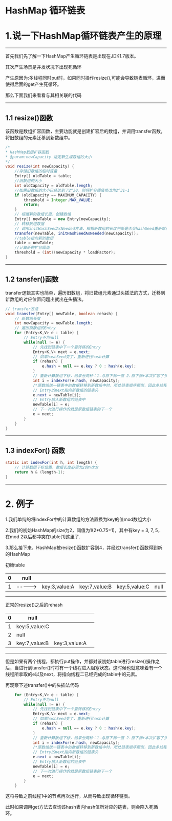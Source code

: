# HashMap 循环链表


# 1.说一下HashMap循环链表产生的原理

---

首先我们先了解一下HashMap产生循环链表是出现在JDK1.7版本。

其次产生场景是并发状况下出现死循环

产生原因为:多线程同时put时，如果同时操作resize(),可能会导致链表循环，进而使得后面的get产生死循环。

那么下面我们来看看与其相关联的代码

---

## 1.1 resize()函数

该函数是数组扩容函数，主要功能就是创建扩容后的数组，并调用transfer函数，将旧数组的元素迁移到新数组中。

```java
/*
* HashMap数组扩容函数
* @param:newCapacity 指定新生成数组的大小
*/
void resize(int newCapacity) {
    //存储旧数组的临时变量
    Entry[] oldTable = table;
    //旧数组的大小
    int oldCapacity = oldTable.length;
    //如果旧数组的大小已经达到了2^30，则将扩容阈值修改为2^31-1
    if (oldCapacity == MAXIMUM_CAPACITY) {
        threshold = Integer.MAX_VALUE;
        return;
    }
    // 根据新的数组长度，创建数组
    Entry[] newTable = new Entry[newCapacity];
    // 转移数组数据 
    // 调用initHashSeedAsNeeded方法，根据新数组的长度判断是否会hashSeed重新赋值
    transfer(newTable, initHashSeedAsNeeded(newCapacity));
    //table指向新的数组
    table = newTable;
    //计算新的扩容阈值
    threshold = (int)(newCapacity * loadFactor);
}
```

---

## 1.2 tansfer()函数

transfer逻辑其实也简单，遍历旧数组，将旧数组元素通过头插法的方式，迁移到新数组的对应位置问题出就出在头插法。

```java
// transfer方法
void transfer(Entry[] newTable, boolean rehash) {
    // 新数组长度
    int newCapacity = newTable.length;
    // 遍历原数组的Entry
    for (Entry<K,V> e : table) {
        // Entry不为null
        while(null != e) {
            // 先找到链表中下一个要转移的Entry
            Entry<K,V> next = e.next;
            // 如果hashSeed变了，重新进行hash计算
            if (rehash) {
                e.hash = null == e.key ? 0 : hash(e.key);
            }
            // 重新计算数组下标，结果分两种：1.与原下标一直 2.原下标+本次扩容了多长
            int i = indexFor(e.hash, newCapacity);
            /*原数组统一链表中的数据转移到新数组中时，所处链表顺序颠倒，因此多线程的情况下可能会出现环形链表问题*/
            // Entry的next指向新数组的链表头
            e.next = newTable[i];
            // Entry放入新数组的链表中
            newTable[i] = e;
            // 下一次进行操作的就是原数组链表的下一个
            e = next;
        }
    }
}
```

---

## 1.3 indexFor() 函数

```java
static int indexFor(int h, int length) {
    // 计算数组下标位置，数组长度必须为2的n次方
    return h & (length-1);
}
```

---

# 2. 例子

1.我们单纯的将indexFor中的计算数组的方法置换为key的值mod数组大小

2.我们的初始HashMap的size为2，阈值为1(2*0.75=1)，其中有key = 3, 7, 5，在mod 2以后都冲突在table[1]这里了.

3.那么接下来，HashMap被resize()函数扩容到4，并经过transfer()函数得到新的HashMap

初始table

| 0   | null   |               |               |               |      |
| --- | ------ | ------------- | ------------- | ------------- | ---- |
| 1   | -----> | key:3,value:A | key:7,value:B | key:5,value:C | null |

---

正常的resize()之后的rehash

| 0   | null          |               |     |
| --- | ------------- | ------------- | --- |
| 1   | key:5,value:C |               |     |
| 2   | null          |               |     |
| 3   | key:7,value:B | key:3,value:A |     |

---

但是如果有两个线程，都执行put操作，并都对该初始table进行resize()操作之后，当进行到tansfer()时将有一个线程进入阻塞状态。这时候也就意味着有一个线程所拿取的e以及next，将指向线程二已经完成的table中的元素。

再观察下述transfer()中的头插法代码

```java
    for (Entry<K,V> e : table) {
        // Entry不为null
        while(null != e) {
            // 先找到链表中下一个要转移的Entry
            Entry<K,V> next = e.next;
            // 如果hashSeed变了，重新进行hash计算
            if (rehash) {
                e.hash = null == e.key ? 0 : hash(e.key);
            }
            // 重新计算数组下标，结果分两种：1.与原下标一直 2.原下标+本次扩容了多长
            int i = indexFor(e.hash, newCapacity);
            /*原数组统一链表中的数据转移到新数组中时，所处链表顺序颠倒，因此多线程的情况下可能会出现环形链表问题*/
            // Entry的next指向新数组的链表头
            e.next = newTable[i];
            // Entry放入新数组的链表中
            newTable[i] = e;
            // 下一次进行操作的就是原数组链表的下一个
            e = next;
        }
    }
```

这将导致之前线程1中的节点再次运行，从而导致出现循环链表。

此时如果调用get方法去查询该hash表内hash值所对应的链表，则会陷入死循环。

